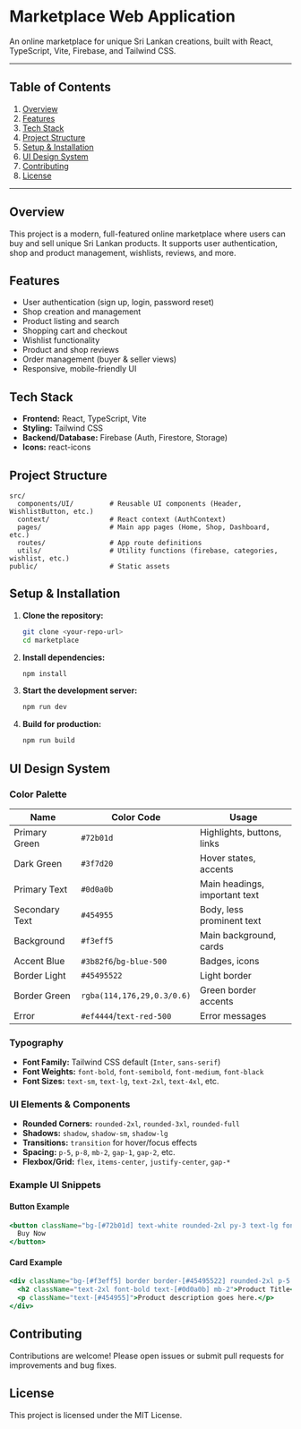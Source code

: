
# Marketplace Web Application

An online marketplace for unique Sri Lankan creations, built with React, TypeScript, Vite, Firebase, and Tailwind CSS.

---

## Table of Contents
1. [Overview](#overview)
2. [Features](#features)
3. [Tech Stack](#tech-stack)
4. [Project Structure](#project-structure)
5. [Setup & Installation](#setup--installation)
6. [UI Design System](#ui-design-system)
7. [Contributing](#contributing)
8. [License](#license)

---

## Overview
This project is a modern, full-featured online marketplace where users can buy and sell unique Sri Lankan products. It supports user authentication, shop and product management, wishlists, reviews, and more.

## Features
- User authentication (sign up, login, password reset)
- Shop creation and management
- Product listing and search
- Shopping cart and checkout
- Wishlist functionality
- Product and shop reviews
- Order management (buyer & seller views)
- Responsive, mobile-friendly UI

## Tech Stack
- **Frontend:** React, TypeScript, Vite
- **Styling:** Tailwind CSS
- **Backend/Database:** Firebase (Auth, Firestore, Storage)
- **Icons:** react-icons

## Project Structure
```
src/
  components/UI/         # Reusable UI components (Header, WishlistButton, etc.)
  context/               # React context (AuthContext)
  pages/                 # Main app pages (Home, Shop, Dashboard, etc.)
  routes/                # App route definitions
  utils/                 # Utility functions (firebase, categories, wishlist, etc.)
public/                  # Static assets
```

## Setup & Installation
1. **Clone the repository:**
   ```sh
   git clone <your-repo-url>
   cd marketplace
   ```
2. **Install dependencies:**
   ```sh
   npm install
   ```
3. **Start the development server:**
   ```sh
   npm run dev
   ```
4. **Build for production:**
   ```sh
   npm run build
   ```

## UI Design System

### Color Palette
| Name            | Color Code         | Usage                                 |
|-----------------|-------------------|---------------------------------------|
| Primary Green   | `#72b01d`         | Highlights, buttons, links            |
| Dark Green      | `#3f7d20`         | Hover states, accents                 |
| Primary Text    | `#0d0a0b`         | Main headings, important text         |
| Secondary Text  | `#454955`         | Body, less prominent text             |
| Background      | `#f3eff5`         | Main background, cards                |
| Accent Blue     | `#3b82f6`/`bg-blue-500` | Badges, icons                  |
| Border Light    | `#45495522`       | Light border                          |
| Border Green    | `rgba(114,176,29,0.3/0.6)` | Green border accents           |
| Error           | `#ef4444`/`text-red-500` | Error messages                  |

### Typography
- **Font Family:** Tailwind CSS default (`Inter`, `sans-serif`)
- **Font Weights:** `font-bold`, `font-semibold`, `font-medium`, `font-black`
- **Font Sizes:** `text-sm`, `text-lg`, `text-2xl`, `text-4xl`, etc.

### UI Elements & Components
- **Rounded Corners:** `rounded-2xl`, `rounded-3xl`, `rounded-full`
- **Shadows:** `shadow`, `shadow-sm`, `shadow-lg`
- **Transitions:** `transition` for hover/focus effects
- **Spacing:** `p-5`, `p-8`, `mb-2`, `gap-1`, `gap-2`, etc.
- **Flexbox/Grid:** `flex`, `items-center`, `justify-center`, `gap-*`

### Example UI Snippets
#### Button Example
```jsx
<button className="bg-[#72b01d] text-white rounded-2xl py-3 text-lg font-bold uppercase tracking-wide shadow-sm hover:bg-[#3f7d20] transition">
  Buy Now
</button>
```
#### Card Example
```jsx
<div className="bg-[#f3eff5] border border-[#45495522] rounded-2xl p-5 shadow-sm">
  <h2 className="text-2xl font-bold text-[#0d0a0b] mb-2">Product Title</h2>
  <p className="text-[#454955]">Product description goes here.</p>
</div>
```

## Contributing
Contributions are welcome! Please open issues or submit pull requests for improvements and bug fixes.

## License
This project is licensed under the MIT License.
